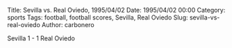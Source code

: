 Title: Sevilla vs. Real Oviedo, 1995/04/02
Date: 1995/04/02 00:00
Category: sports
Tags: football, football scores, Sevilla, Real Oviedo
Slug: sevilla-vs-real-oviedo
Author: carbonero


Sevilla 1 - 1 Real Oviedo
